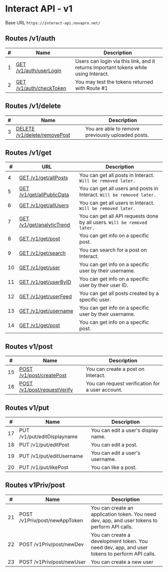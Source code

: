 # Interact API - v1
Base URL ``https://interact-api.novapro.net/``

## Routes /v1/auth

| # | Name | Description |
| -- | -- | -- |
| 1 | [GET /v1/auth/userLogin](./auth/userlogin/readme.md) | Users can login via this link, and it returns important tokens while using Interact. |
| 2 | [GET /v1/auth/checkToken](./auth/checktoken/readme.md) | You may test the tokens returned with Route #1|

## Routes /v1/delete

| # | Name | Description |
| -- | -- | -- |
| 3 | [DELETE /v1/delete/removePost](./delete/removePost/readme.md) | You are able to remove previously uploaded posts. |

## Routes /v1/get

| # | URL | Description |
| -- | -- | -- |
| 4 | [GET /v1/get/allPosts](./get/allPosts/readme.md) | You can get all posts in Interact. `Will be removed later.` |
| 5 | [GET /v1/get/allPublicData](./get/allPublicData/readme.md) | You can get all users and posts in Interact. `Will be removed later.` |
| 6 | [GET /v1/get/allUsers](./get/allUsers/readme.md)| You can get all users in Interact. `Will be removed later.` |
| 7 | [GET /v1/get/analyticTrend](./get/analyticTrend/readme.md) | You can get all API requests done by all users. `Will be removed later.` |
| 8 | [GET /v1/get/post](./get/post/readme.md) | You can get info on a specific post. |
| 9 | [GET /v1/get/search](./get/search/readme.md) | You can search for a post on Interact. |
| 10 | [GET /v1/get/user](./get/user/readme.md) | You can get info on a specific user by their username. |
| 11 | [GET /v1/get/userByID](./get/userByID/) | You can get info on a specific user by their user ID. |
| 12 | [GET /v1/get/userFeed](./get/userFeed/readme.md) | You can get all posts created by a specific user. |
| 13 | [GET /v1/get/username](./get/username) | You can get info on a specific user by their username. | <!-- this api is redundant, as /v1/get/user supplies the same information as well as some more -->
| 14 | [GET /v1/get/post](./get/post/readme.md) | You can get info on a specific post. |

## Routes v1/post

| # | Name | Description |
| -- | -- | -- |
| 15 | [POST /v1/post/createPost](./post/createPost/readme.md) | You can create a post on Interact. |
| 16 | [POST /v1/post/requestVerify](./post/requestVerify/readme.md) | You can request verification for a user account. |

## Routes v1/put

| # | Name | Description |
| -- | -- | -- |
| 17 | PUT /v1/put/editDisplayname | You can edit a user's display name. |
| 18 | PUT /v1/put/editPost | You can edit a post. |
| 19 | PUT /v1/put/editUsername | You can edit a user's username. |
| 20 | PUT /v1/put/likePost | You can like a post. |

## Routes v1Priv/post

| # | Name | Description |
| -- | -- | -- |
| 21 | POST /v1Priv/post/newAppToken | You can create an application token. You need dev, app, and user tokens to perform API calls.|
| 22 | POST /v1Priv/post/newDev | You can create a development token. You need dev, app, and user tokens to perform API calls.|
| 23 | POST /v1Priv/post/newUser | You can create a new user |
